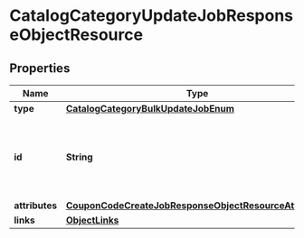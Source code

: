 # CatalogCategoryUpdateJobResponseObjectResource

## Properties
Name | Type | Description | Notes
------------ | ------------- | ------------- | -------------
**type** | [**CatalogCategoryBulkUpdateJobEnum**](CatalogCategoryBulkUpdateJobEnum.md) |  | 
**id** | **String** | Unique identifier for retrieving the job. Generated by Klaviyo. | 
**attributes** | [**CouponCodeCreateJobResponseObjectResourceAttributes**](CouponCodeCreateJobResponseObjectResourceAttributes.md) |  | 
**links** | [**ObjectLinks**](ObjectLinks.md) |  | 
